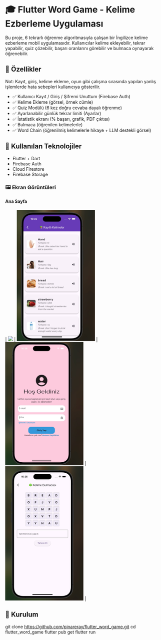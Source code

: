 
# 🎓 Flutter Word Game - Kelime Ezberleme Uygulaması

Bu proje, 6 tekrarlı öğrenme algoritmasıyla çalışan bir İngilizce kelime ezberleme mobil uygulamasıdır. Kullanıcılar kelime ekleyebilir, tekrar yapabilir, quiz çözebilir, başarı oranlarını görebilir ve bulmaca oynayarak öğrenebilir. 

## 🚀 Özellikler

Not: Kayıt, giriş, kelime ekleme, oyun gibi çalışma sırasında yapılan yanlış işlemlerde hata sebepleri kullanıcıya gösterilir.

- ✅ Kullanıcı Kayıt / Giriş / Şifremi Unuttum (Firebase Auth)
- ✅ Kelime Ekleme (görsel, örnek cümle)
- ✅ Quiz Modülü (6 kez doğru cevaba dayalı öğrenme)
- ✅ Ayarlanabilir günlük tekrar limiti (Ayarlar)
- ✅ İstatistik ekranı (% başarı, grafik, PDF çıktısı)
- ✅ Bulmaca (öğrenilen kelimelerle)
- ✅ Word Chain (öğrenilmiş kelimelerle hikaye + LLM destekli görsel)

## 🧠 Kullanılan Teknolojiler

- Flutter + Dart
- Firebase Auth
- Cloud Firestore
- Firebase Storage


### 🖼️ Ekran Görüntüleri

#### Ana Sayfa

| <img src="assets/screenshots/wordgame.png" width="250"/> | <img src="assets/screenshots/words.jpeg" width="250"/> | <img src="assets/screenshots/login.jpeg" width="250"/> | <img src="assets/screenshots/puzzle.jpeg" width="250"/> |




## 🧪 Kurulum

git clone https://github.com/pinareray/flutter_word_game.git
cd flutter_word_game
flutter pub get
flutter run

